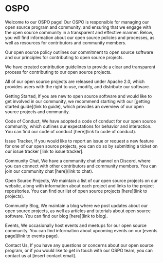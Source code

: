 # OSPO
Welcome to our OSPO page! Our OSPO is responsible for managing our open source program and community, and ensuring that we engage with the open source community in a transparent and effective manner. Below, you will find information about our open source policies and processes, as well as resources for contributors and community members.

Our open source policy outlines our commitment to open source software and our principles for contributing to open source projects.

We have created contribution guidelines to provide a clear and transparent process for contributing to our open source projects. 

All of our open source projects are released under Apache 2.0, which provides users with the right to use, modify, and distribute our software.

Getting Started, 
If you are new to open source software and would like to get involved in our community, we recommend starting with our [getting started guide](link to guide), which provides an overview of our open source projects and community.

Code of Conduct, 
We have adopted a code of conduct for our open source community, which outlines our expectations for behavior and interaction. You can find our code of conduct [here](link to code of conduct).

Issue Tracker, 
If you would like to report an issue or request a new feature for one of our open source projects, you can do so by submitting a ticket on our issue tracker [link to issue tracker].

Community Chat, 
We have a community chat channel on Discord, where you can connect with other contributors and community members. You can join our community chat [here](link to chat).

Open Source Projects, 
We maintain a list of our open source projects on our website, along with information about each project and links to the project repositories. You can find our list of open source projects [here](link to projects).

Community Blog, 
We maintain a blog where we post updates about our open source projects, as well as articles and tutorials about open source software. You can find our blog [here](link to blog).

Events, 
We occasionally host events and meetups for our open source community. You can find information about upcoming events on our [events page](link to events page).

Contact Us, 
If you have any questions or concerns about our open source program, or if you would like to get in touch with our OSPO team, you can contact us at [insert contact email].
